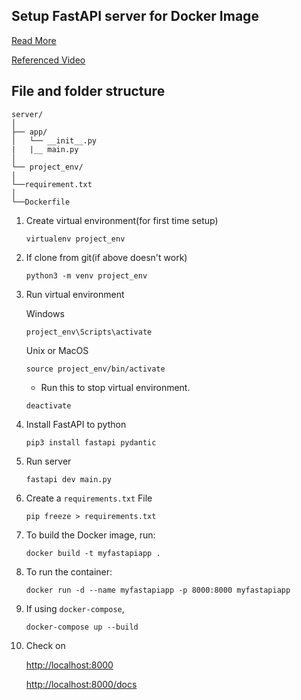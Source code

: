 ## Setup FastAPI server for Docker Image

[Read More](https://fastapi.tiangolo.com/deployment/docker/#one-process-per-container)

[Referenced Video](https://youtu.be/DQwAX5pS4E8?si=6OSj-h9llq5mc8SW)

## File and folder structure

```
server/
│
├── app/
│   └── __init__.py
|   |__ main.py
│
└── project_env/
│
└──requirement.txt
│
└──Dockerfile
```

1. Create virtual environment(for first time setup)
    ```
    virtualenv project_env
    ```

2. If clone from git(if above doesn't work)

    ```
    python3 -m venv project_env
    ```
   
3. Run virtual environment

    Windows
    ```
    project_env\Scripts\activate
    ```

    Unix or MacOS
    ```
   source project_env/bin/activate
    ```

   * Run this to stop virtual environment.

    ```
    deactivate
    ```

4. Install FastAPI to python

    ```
    pip3 install fastapi pydantic
    ```

5. Run server

    ```
    fastapi dev main.py
    ```

6. Create a `requirements.txt` File

    ```
    pip freeze > requirements.txt
    ```

7. To build the Docker image, run:

    ```
    docker build -t myfastapiapp .
    ```

8. To run the container:

    ```
    docker run -d --name myfastapiapp -p 8000:8000 myfastapiapp
    ```

9. If using `docker-compose`,

    ```
    docker-compose up --build
    ```

10. Check on

    [http://localhost:8000](http://localhost:8000)

    [http://localhost:8000/docs](http://localhost:8000/docs)